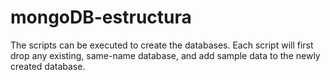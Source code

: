 # mongoDB-estructura
The scripts can be executed to create the databases. Each script will first drop any existing, same-name database, and add sample data to the newly created database.
